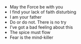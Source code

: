* May the Force be with you
* I find your lack of faith disturbing
* I am your father
* Do or do not. There is no try
* I’ve got a bad feeling about this
* The spice must flow
* Fear is the mind-killer
